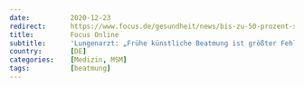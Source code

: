 ```yaml
---
date:          2020-12-23
redirect:      https://www.focus.de/gesundheit/news/bis-zu-50-prozent-sterben-daran-lungenarzt-fruehe-kuenstliche-beatmung-ist-groesster-fehler-im-kampf-gegen-corona_id_12787476.html
title:         Focus Online
subtitle:      'Lungenarzt: „Frühe künstliche Beatmung ist größter Fehler im Kampf gegen Corona“'
country:       [DE]
categories:    [Medizin, MSM]
tags:          [beatmung]
---
```

